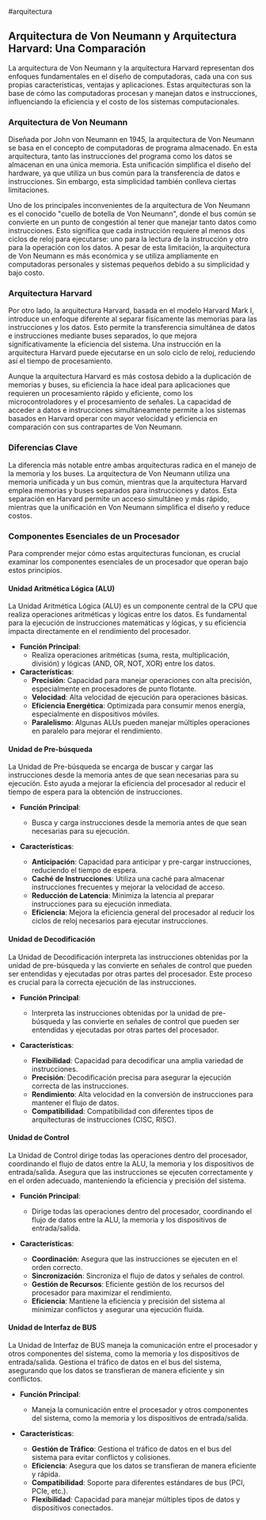 #arquitectura
## Arquitectura de Von Neumann y Arquitectura Harvard: Una Comparación

La arquitectura de Von Neumann y la arquitectura Harvard representan dos enfoques fundamentales en el diseño de computadoras, cada una con sus propias características, ventajas y aplicaciones. Estas arquitecturas son la base de cómo las computadoras procesan y manejan datos e instrucciones, influenciando la eficiencia y el costo de los sistemas computacionales.

### Arquitectura de Von Neumann

Diseñada por John von Neumann en 1945, la arquitectura de Von Neumann se basa en el concepto de computadoras de programa almacenado. En esta arquitectura, tanto las instrucciones del programa como los datos se almacenan en una única memoria. Esta unificación simplifica el diseño del hardware, ya que utiliza un bus común para la transferencia de datos e instrucciones. Sin embargo, esta simplicidad también conlleva ciertas limitaciones.

Uno de los principales inconvenientes de la arquitectura de Von Neumann es el conocido "cuello de botella de Von Neumann", donde el bus común se convierte en un punto de congestión al tener que manejar tanto datos como instrucciones. Esto significa que cada instrucción requiere al menos dos ciclos de reloj para ejecutarse: uno para la lectura de la instrucción y otro para la operación con los datos. A pesar de esta limitación, la arquitectura de Von Neumann es más económica y se utiliza ampliamente en computadoras personales y sistemas pequeños debido a su simplicidad y bajo costo.

### Arquitectura Harvard

Por otro lado, la arquitectura Harvard, basada en el modelo Harvard Mark I, introduce un enfoque diferente al separar físicamente las memorias para las instrucciones y los datos. Esto permite la transferencia simultánea de datos e instrucciones mediante buses separados, lo que mejora significativamente la eficiencia del sistema. Una instrucción en la arquitectura Harvard puede ejecutarse en un solo ciclo de reloj, reduciendo así el tiempo de procesamiento.

Aunque la arquitectura Harvard es más costosa debido a la duplicación de memorias y buses, su eficiencia la hace ideal para aplicaciones que requieren un procesamiento rápido y eficiente, como los microcontroladores y el procesamiento de señales. La capacidad de acceder a datos e instrucciones simultáneamente permite a los sistemas basados en Harvard operar con mayor velocidad y eficiencia en comparación con sus contrapartes de Von Neumann.

### Diferencias Clave

La diferencia más notable entre ambas arquitecturas radica en el manejo de la memoria y los buses. La arquitectura de Von Neumann utiliza una memoria unificada y un bus común, mientras que la arquitectura Harvard emplea memorias y buses separados para instrucciones y datos. Esta separación en Harvard permite un acceso simultáneo y más rápido, mientras que la unificación en Von Neumann simplifica el diseño y reduce costos.

### Componentes Esenciales de un Procesador

Para comprender mejor cómo estas arquitecturas funcionan, es crucial examinar los componentes esenciales de un procesador que operan bajo estos principios.

#### Unidad Aritmética Lógica (ALU)

La Unidad Aritmética Lógica (ALU) es un componente central de la CPU que realiza operaciones aritméticas y lógicas entre los datos. Es fundamental para la ejecución de instrucciones matemáticas y lógicas, y su eficiencia impacta directamente en el rendimiento del procesador.


- **Función Principal**:
    - Realiza operaciones aritméticas (suma, resta, multiplicación, división) y lógicas (AND, OR, NOT, XOR) entre los datos.
- **Características**:
    - **Precisión**: Capacidad para manejar operaciones con alta precisión, especialmente en procesadores de punto flotante.
    - **Velocidad**: Alta velocidad de ejecución para operaciones básicas.
    - **Eficiencia Energética**: Optimizada para consumir menos energía, especialmente en dispositivos móviles.
    - **Paralelismo**: Algunas ALUs pueden manejar múltiples operaciones en paralelo para mejorar el rendimiento.

#### Unidad de Pre-búsqueda

La Unidad de Pre-búsqueda se encarga de buscar y cargar las instrucciones desde la memoria antes de que sean necesarias para su ejecución. Esto ayuda a mejorar la eficiencia del procesador al reducir el tiempo de espera para la obtención de instrucciones.


- **Función Principal**:
    
    - Busca y carga instrucciones desde la memoria antes de que sean necesarias para su ejecución.
- **Características**:
    
    - **Anticipación**: Capacidad para anticipar y pre-cargar instrucciones, reduciendo el tiempo de espera.
    - **Caché de Instrucciones**: Utiliza una caché para almacenar instrucciones frecuentes y mejorar la velocidad de acceso.
    - **Reducción de Latencia**: Minimiza la latencia al preparar instrucciones para su ejecución inmediata.
    - **Eficiencia**: Mejora la eficiencia general del procesador al reducir los ciclos de reloj necesarios para ejecutar instrucciones.

#### Unidad de Decodificación

La Unidad de Decodificación interpreta las instrucciones obtenidas por la unidad de pre-búsqueda y las convierte en señales de control que pueden ser entendidas y ejecutadas por otras partes del procesador. Este proceso es crucial para la correcta ejecución de las instrucciones.


- **Función Principal**:
    
    - Interpreta las instrucciones obtenidas por la unidad de pre-búsqueda y las convierte en señales de control que pueden ser entendidas y ejecutadas por otras partes del procesador.
- **Características**:
    
    - **Flexibilidad**: Capacidad para decodificar una amplia variedad de instrucciones.
    - **Precisión**: Decodificación precisa para asegurar la ejecución correcta de las instrucciones.
    - **Rendimiento**: Alta velocidad en la conversión de instrucciones para mantener el flujo de datos.
    - **Compatibilidad**: Compatibilidad con diferentes tipos de arquitecturas de instrucciones (CISC, RISC).

#### Unidad de Control

La Unidad de Control dirige todas las operaciones dentro del procesador, coordinando el flujo de datos entre la ALU, la memoria y los dispositivos de entrada/salida. Asegura que las instrucciones se ejecuten correctamente y en el orden adecuado, manteniendo la eficiencia y precisión del sistema.


- **Función Principal**:
    
    - Dirige todas las operaciones dentro del procesador, coordinando el flujo de datos entre la ALU, la memoria y los dispositivos de entrada/salida.
- **Características**:
    
    - **Coordinación**: Asegura que las instrucciones se ejecuten en el orden correcto.
    - **Sincronización**: Sincroniza el flujo de datos y señales de control.
    - **Gestión de Recursos**: Eficiente gestión de los recursos del procesador para maximizar el rendimiento.
    - **Eficiencia**: Mantiene la eficiencia y precisión del sistema al minimizar conflictos y asegurar una ejecución fluida.

#### Unidad de Interfaz de BUS

La Unidad de Interfaz de BUS maneja la comunicación entre el procesador y otros componentes del sistema, como la memoria y los dispositivos de entrada/salida. Gestiona el tráfico de datos en el bus del sistema, asegurando que los datos se transfieran de manera eficiente y sin conflictos.


- **Función Principal**:
    
    - Maneja la comunicación entre el procesador y otros componentes del sistema, como la memoria y los dispositivos de entrada/salida.
- **Características**:
    
    - **Gestión de Tráfico**: Gestiona el tráfico de datos en el bus del sistema para evitar conflictos y colisiones.
    - **Eficiencia**: Asegura que los datos se transfieran de manera eficiente y rápida.
    - **Compatibilidad**: Soporte para diferentes estándares de bus (PCI, PCIe, etc.).
    - **Flexibilidad**: Capacidad para manejar múltiples tipos de datos y dispositivos conectados.
